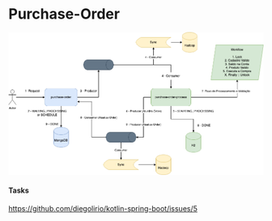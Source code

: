 # Purchase-Order

![](./arch.drawio2.png)


#### Tasks

https://github.com/diegolirio/kotlin-spring-boot/issues/5

